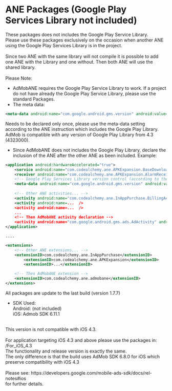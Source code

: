 ANE Packages (Google Play Services Library not included)
=========

These packages does not includes the Google Play Service Library.<br>
Please use these packages exclusively on the occasion when another ANE using the Google Play Services Library is in the project.<br>
<br>
Since two ANE with the same library will not compile it is possible to add one ANE with the Library and one without. Then both ANE will use the shared library.<br>
<br>
Please Note:
- AdMobANE requires the Google Play Service Library to work. If a project do not have already the Google Play Service Library, please use the standard Packages.
- The meta data:
```xml
<meta-data android:name="com.google.android.gms.version" android:value="4452000"/>
```
Needs to be declared only once, please use the meta-data setting according to the ANE instruction which includes the Google Play Library.<br>
AdMob is compatible with any version of Google Play Library from 4.3 (4323000).
- Since AdMobANE does not includes the Google Play Library, declare the inclusion of the ANE after the other ANE as been included.
Example:
```xml
<application android:hardwareAccelerated="true">
	<service android:name="com.codealchemy.ane.APKExpansion.BaseDownloaderService" />
	<receiver android:name="com.codealchemy.ane.APKExpansion.AlarmReceiver" />
	<!-- Google Play Services Library version control (according to the Library used) -->
	<meta-data android:name="com.google.android.gms.version" android:value="4323000"/>
	
	<!-- Other ANE activities... -->
	<activity android:name="com.codealchemy.ane.InAppPurchase.BillingActivity" android:theme="@android:style/Theme.Translucent.NoTitleBar.Fullscreen" android:background="#30000000" />
	<activity android:name=...  />
	<activity android:name=...  />
	...
	<!-- Then AdMobANE activity declaration -->
	<activity android:name="com.google.android.gms.ads.AdActivity" android:configChanges="keyboard|keyboardHidden|orientation|screenLayout|uiMode|screenSize|smallestScreenSize" />
</application>

....

<extensions>
	<!-- Other ANE extensions... -->
	<extensionID>com.codealchemy.ane.InAppPurchase</extensionID>
    	<extensionID>com.codealchemy.ane.APKExpansion</extensionID>
    	<extensionID>...</extensionID>

	<!-- Then AdMobANE extension -->
  	<extensionID>com.codealchemy.ane.admobane</extensionID>
</extensions>

```


All packages are update to the last build (version 1.7.7)
- SDK Used:<br>
Android: (not included)<br>
iOS: Admob SDK 6.11.1<br>
<br>
This version is not compatible with iOS 4.3.<br>
<br>
For application targeting iOS 4.3 and above please use the packages in:<br>
/For_iOS_4.3<br>
The functionality and release version is exactly the same.<br>
The only difference is that the build uses AdMob SDK 6.8.0 for iOS which preserve compatibility with iOS 4.3<br>
<br>
Please see: https://developers.google.com/mobile-ads-sdk/docs/rel-notes#ios<br>
for further details.
